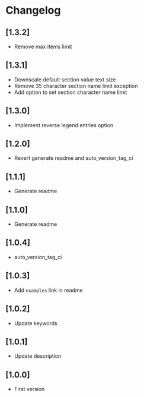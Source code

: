 # Changelog

## [1.3.2]
- Remove max items limit

## [1.3.1]
- Downscale default section value text size
- Remove 35 character section name limit exception
- Add option to set section character name limit

## [1.3.0]
- Implement reverse legend entries option

## [1.2.0]
- Revert generate readme and auto_version_tag_ci

## [1.1.1]
- Generate readme

## [1.1.0]
- Generate readme

## [1.0.4]
- auto_version_tag_ci

## [1.0.3]
- Add `examples` link in readme

## [1.0.2]
- Update keywords

## [1.0.1]
- Update description

## [1.0.0]
- First version
